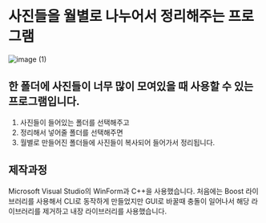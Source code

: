 # 사진들을 월별로 나누어서 정리해주는 프로그램
![image (1)](https://github.com/exena/SeparatePictures/assets/22702278/a450f1cf-182e-4131-aed7-5d7d8c8de876)

## 한 폴더에 사진들이 너무 많이 모여있을 때 사용할 수 있는 프로그램입니다.
1. 사진들이 들어있는 폴더를 선택해주고
2. 정리해서 넣어줄 폴더를 선택해주면
3. 월별로 만들어진 폴더들에 사진들이 복사되어 들어가서 정리됩니다.

## 제작과정
Microsoft Visual Studio의 WinForm과 C++을 사용했습니다.
처음에는 Boost 라이브러리를 사용해서 CLI로 동작하게 만들었지만 GUI로 바꿀때 충돌이 일어나서 해당 라이브러리를 제거하고 내장 라이브러리를 사용했습니다.
